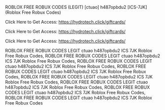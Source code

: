 ROBLOX FREE ROBUX CODES (LEGIT) [ctuao] h487opbdu2 [ICS-7JK] (Roblox Free Robux Codes)

Click Here to Get Access: https://hydrotech.click/giftcards/

Click Here to Get Access: https://hydrotech.click/giftcards/

Click Here to Get Access: https://hydrotech.click/giftcards/

ROBLOX FREE ROBUX CODES LEGIT ctuao h487opbdu2 ICS 7JK Roblox Free Robux Codes, ROBLOX FREE ROBUX CODES LEGIT ctuao h487opbdu2 ICS 7JK Roblox Free Robux Codes, ROBLOX FREE ROBUX CODES LEGIT ctuao h487opbdu2 ICS 7JK Roblox Free Robux Codes, ROBLOX FREE ROBUX CODES LEGIT ctuao h487opbdu2 ICS 7JK Roblox Free Robux Codes, ROBLOX FREE ROBUX CODES LEGIT ctuao h487opbdu2 ICS 7JK Roblox Free Robux Codes, ROBLOX FREE ROBUX CODES LEGIT ctuao h487opbdu2 ICS 7JK Roblox Free Robux Codes, ROBLOX FREE ROBUX CODES LEGIT ctuao h487opbdu2 ICS 7JK Roblox Free Robux Codes, ROBLOX FREE ROBUX CODES LEGIT ctuao h487opbdu2 ICS 7JK Roblox Free Robux Codes
